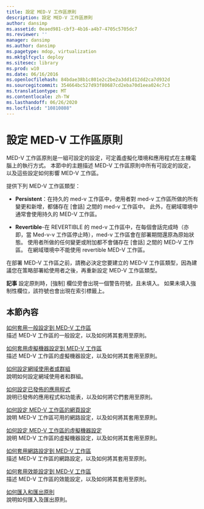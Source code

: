 ```yaml
---
title: 設定 MED-V 工作區原則
description: 設定 MED-V 工作區原則
author: dansimp
ms.assetid: 0eaed981-cbf3-4b16-a4b7-4705c5705dc7
ms.reviewer: ''
manager: dansimp
ms.author: dansimp
ms.pagetype: mdop, virtualization
ms.mktglfcycl: deploy
ms.sitesec: library
ms.prod: w10
ms.date: 06/16/2016
ms.openlocfilehash: 84bdae38b1c801e2c2be2a3dd1d12dd2ca7d932d
ms.sourcegitcommit: 354664bc527d93f80687cd2eba70d1eea024c7c3
ms.translationtype: MT
ms.contentlocale: zh-TW
ms.lasthandoff: 06/26/2020
ms.locfileid: "10810808"
---
```

# 設定 MED-V 工作區原則


MED-V 工作區原則是一組可設定的設定，可定義虛擬化環境和應用程式在主機電腦上的執行方式。 本節中的主題描述 MED-V 工作區原則中所有可設定的設定，以及這些設定如何影響 MED-V 工作區。

提供下列 MED-V 工作區類型：

-   **Persistent**：在持久的 med-v 工作區中，使用者對 med-v 工作區所做的所有變更和新增，都儲存在 [會話] 之間的 med-v 工作區中。 此外，在網域環境中通常會使用持久的 MED-V 工作區。

-   **Revertible**-在 REVERTIBLE 的 med-v 工作區中，在每個會話完成時（亦即，當 Med-v-v 工作區停止時），med-v 工作區會在部署期間還原為原始狀態。 使用者所做的任何變更或附加都不會儲存在 [會話] 之間的 MED-V 工作區。 在網域環境中不能使用 revertible MED-V 工作區。

在部署 MED-V 工作區之前，請務必決定您要建立的 MED-V 工作區類型，因為建議您在策略部署給使用者之後，再重新設定 MED-V 工作區類型。

**記事** 設定原則時，[強制] 欄位旁會出現一個警告符號，且未填入。 如果未填入強制性欄位，該符號也會出現在索引標籤上。

 

## 本節內容


<a href="" id="how-to-apply-general-settings-to-a-med-v-workspace"></a>[如何套用一般設定到 MED-V 工作區](how-to-apply-general-settings-to-a-med-v-workspace.md)  
描述 MED-V 工作區的一般設定，以及如何將其套用至原則。

<a href="" id="how-to-apply-virtual-machine-settings-to-a-med-v-workspace"></a>[如何套用虛擬機器設定到 MED-V 工作區](how-to-apply-virtual-machine-settings-to-a-med-v-workspace.md)  
描述 MED-V 工作區的虛擬機器設定，以及如何將其套用至原則。

<a href="" id="how-to-configure-a-domain-user-or-group"></a>[如何設定網域使用者或群組](how-to-configure-a-domain-user-or-groupmedvv2.md)  
說明如何設定網域使用者和群組。

<a href="" id="how-to-configure-published-applications"></a>[如何設定已發佈的應用程式](how-to-configure-published-applicationsmedvv2.md)  
說明已發佈的應用程式和功能表，以及如何將它們套用至原則。

<a href="" id="how-to-configure-web-settings-for-a-med-v-workspace"></a>[如何設定 MED-V 工作區的網頁設定](how-to-configure-web-settings-for-a-med-v-workspace.md)  
說明 MED-V 工作區可用的網路設定，以及如何將其套用至原則。

<a href="" id="how-to-configure-the-virtual-machine-setup-for-a-med-v-workspace"></a>[如何設定 MED-V 工作區的虛擬機器設定](how-to-configure-the-virtual-machine-setup-for-a-med-v-workspace.md)  
說明 MED-V 工作區的虛擬機器設定，以及如何將其套用至原則。

<a href="" id="how-to-apply-network-settings-to-a-med-v-workspace"></a>[如何套用網路設定到 MED-V 工作區](how-to-apply-network-settings-to-a-med-v-workspace.md)  
描述 MED-V 工作區的網路設定，以及如何將其套用至原則。

<a href="" id="how-to-apply-performance-settings-to-a-med-v-workspace"></a>[如何套用效能設定到 MED-V 工作區](how-to-apply-performance-settings-to-a-med-v-workspace.md)  
描述 MED-V 工作區的效能設定，以及如何將其套用至原則。

<a href="" id="how-to-import-and-export-a-policy"></a>[如何匯入和匯出原則](how-to-import-and-export-a-policy.md)  
說明如何匯入及匯出原則。

 

 





